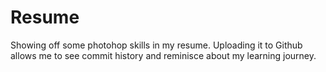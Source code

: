 # Resume
Showing off some photohop skills in my resume.
Uploading it to Github allows me to see commit history and reminisce about my learning journey.
